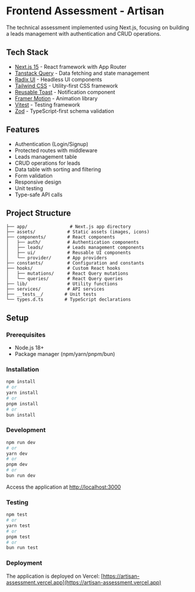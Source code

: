 # Frontend Assessment - Artisan

The technical assessment implemented using Next.js, focusing on building a leads management with authentication and CRUD operations.

## Tech Stack

- [Next.js 15](https://nextjs.org/) - React framework with App Router
- [Tanstack Query](https://tanstack.com/query/latest) - Data fetching and state management
- [Radix UI](https://www.radix-ui.com/) - Headless UI components
- [Tailwind CSS](https://tailwindcss.com/) - Utility-first CSS framework
- [Reusable Toast](https://reusables.vercel.app/docs/components/notify) - Notification component
- [Framer Motion](https://www.framer.com/motion/) - Animation library
- [Vitest](https://vitest.dev/) - Testing framework
- [Zod](https://zod.dev/) - TypeScript-first schema validation

## Features

- Authentication (Login/Signup)
- Protected routes with middleware
- Leads management table
- CRUD operations for leads
- Data table with sorting and filtering
- Form validation
- Responsive design
- Unit testing
- Type-safe API calls

## Project Structure

```
├── app/                # Next.js app directory
├── assets/            # Static assets (images, icons)
├── components/        # React components
│   ├── auth/          # Authentication components
│   ├── leads/         # Leads management components
│   ├── ui/            # Reusable UI components
│   └── provider/      # App providers
├── constants/         # Configuration and constants
├── hooks/             # Custom React hooks
│   ├── mutations/     # React Query mutations
│   └── queries/       # React Query queries
├── lib/               # Utility functions
├── services/          # API services
├── __tests__/        # Unit tests
└── types.d.ts        # TypeScript declarations
```

## Setup

### Prerequisites

- Node.js 18+
- Package manager (npm/yarn/pnpm/bun)

### Installation

```bash
npm install
# or
yarn install
# or
pnpm install
# or
bun install
```

### Development

```bash
npm run dev
# or
yarn dev
# or
pnpm dev
# or
bun run dev
```

Access the application at [http://localhost:3000](http://localhost:3000)

### Testing

```bash
npm test
# or
yarn test
# or
pnpm test
# or
bun run test
```

### Deployment

The application is deployed on Vercel: [https://artisan-assessment.vercel.app](https://artisan-assessment.vercel.app)
